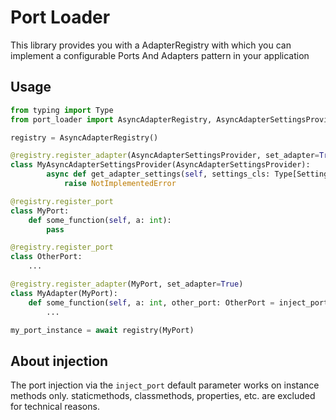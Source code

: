 # Port Loader

This library provides you with a AdapterRegistry with which you can implement a configurable
Ports And Adapters pattern in your application

## Usage

```python
from typing import Type
from port_loader import AsyncAdapterRegistry, AsyncAdapterSettingsProvider, Settings, inject_port

registry = AsyncAdapterRegistry()

@registry.register_adapter(AsyncAdapterSettingsProvider, set_adapter=True)
class MyAsyncAdapterSettingsProvider(AsyncAdapterSettingsProvider):
        async def get_adapter_settings(self, settings_cls: Type[Settings]) -> Settings:
            raise NotImplementedError

@registry.register_port
class MyPort:
    def some_function(self, a: int):
        pass

@registry.register_port
class OtherPort:
    ...

@registry.register_adapter(MyPort, set_adapter=True)
class MyAdapter(MyPort):
    def some_function(self, a: int, other_port: OtherPort = inject_port(OtherPort)):
        ...

my_port_instance = await registry(MyPort)
```

## About injection

The port injection via the `inject_port` default parameter works on instance methods only.
staticmethods, classmethods, properties, etc. are excluded for technical reasons.
